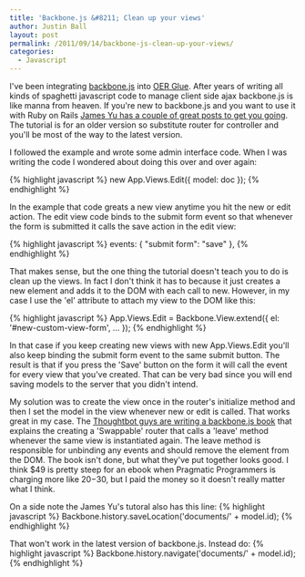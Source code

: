 ```yaml
---
title: 'Backbone.js &#8211; Clean up your views'
author: Justin Ball
layout: post
permalink: /2011/09/14/backbone-js-clean-up-your-views/
categories:
  - Javascript
---
```


I've been integrating <a href="http://documentcloud.github.com/backbone/">backbone.js</a> into <a href="http://www.oerglue.com">OER Glue</a>. After years of writing all kinds of spaghetti javascript code to manage client side ajax backbone.js is like manna from heaven. If you're new to backbone.js and you want to use it with Ruby on Rails <a href="http://www.jamesyu.org/2011/01/27/cloudedit-a-backbone-js-tutorial-by-example/">James Yu has a couple of great posts to get you going</a>. The tutorial is for an older version so substitute router for controller and you'll be most of the way to the latest version.

I followed the example and wrote some admin interface code. When I was writing the code I wondered about doing this over and over again:

{% highlight javascript %}
new App.Views.Edit({ model: doc });
{% endhighlight %}

In the example that code greats a new view anytime you hit the new or edit action. The edit view code binds to the submit form event so that whenever the form is submitted it calls the save action in the edit view:

{% highlight javascript %}
    events: {
        "submit form": "save"
    },
{% endhighlight %}

That makes sense, but the one thing the tutorial doesn't teach you to do is clean up the views. In fact I don't think it has to because it just creates a new element and adds it to the DOM with each call to new. However, in my case I use the 'el' attribute to attach my view to the DOM like this:

{% highlight javascript %}
App.Views.Edit = Backbone.View.extend({
  el: '#new-custom-view-form',
  ...
});
{% endhighlight %}

In that case if you keep creating new views with new App.Views.Edit you'll also keep binding the submit form event to the same submit button. The result is that if you press the 'Save' button on the form it will call the event for every view that you've created. That can be very bad since you will end saving models to the server that you didn't intend.

My solution was to create the view once in the router's initialize method and then I set the model in the view whenever new or edit is called. That works great in my case. The <a href="http://workshops.thoughtbot.com/backbone-js-on-rails">Thoughtbot guys are writing a backbone.js book</a> that explains the creating a 'Swappable' router that calls a 'leave' method whenever the same view is instantiated again. The leave method is responsible for unbinding any events and should remove the element from the DOM. The book isn't done, but what they've put together looks good. I think $49 is pretty steep for an ebook when Pragmatic Programmers is charging more like $20-$30, but I paid the money so it doesn't really matter what I think.

On a side note the James Yu's tutoral also has this line:
{% highlight javascript %}
Backbone.history.saveLocation('documents/' + model.id);
{% endhighlight %}

That won't work in the latest version of backbone.js. Instead do:
{% highlight javascript %}
Backbone.history.navigate('documents/' + model.id);
{% endhighlight %}
